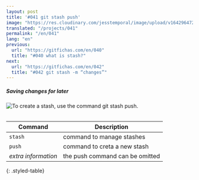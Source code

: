 ```yaml
---
layout: post
title: '#041 git stash push'
image: "https://res.cloudinary.com/jesstemporal/image/upload/v1642964722/gitfichas/en/041/thumbnail_uu3g28.jpg"
translated: "/projects/041"
permalink: "/en/041"
lang: "en"
previous:
  url: "https://gitfichas.com/en/040"
  title: "#040 what is stash?"
next:
  url: "https://gitfichas.com/en/042"
  title: "#042 git stash -m “changes”"
---
```

##### Saving changes for later

<img alt="To create a stash, use the command git stash push." src="https://res.cloudinary.com/jesstemporal/image/upload/v1642964723/gitfichas/en/041/full_iswlps.jpg"><br><br>

| Command | Description |
|---------|-------------|
| `stash` | command to manage stashes |
| `push` | command to creta a new stash |
| _extra information_ | the push command can be omitted |
{: .styled-table}

<!--
<br>

Read more about this command in the following blog post:

<a href="FILL">
  <strong>FILL</strong>
</a>
-->
